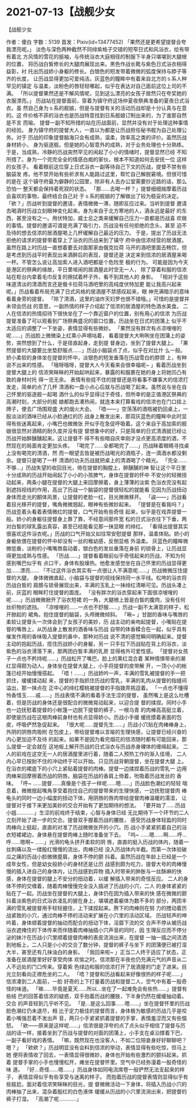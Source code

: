 # 2021-07-13【战舰少女



【战舰少女



作者：傻白 字数：5139 首发：Pixiv(id=13477452)
「果然还是更希望提督会夸我漂亮呢。」
淡色与深色两种截然不同绯紫格子交错的短窄日式和风浴衣，绘有带有着北 方风情的雪花的振袖，与传统浴衣大庭相径的制服下半身只堪堪到大腿根的位置， 将历战白皙修长的大腿肉展现出来。黑色作战长靴与紫色日式浴衣相得益彰，衬 托出历战娇小身躯的修长。白银色的短发带着微微的弧度保持与脖子等齐的长度， 让历战显得更加可爱纯洁。灰蓝色的瞳眸中有着来自北方的ｓ系人种罕见的镇定 与温柔，淡粉色的唇轻轻嘟起，似乎在表达对自己面前这位上司的不满。
「所以提督果然还是不解风情呢，见到这么漂亮的女孩子居然只在夸奖她的 衣服漂亮。」
历战站在提督面前，穿着为镇守府这场仲夏夜祭典准备的夏夜日式浴衣。虽 然自己身为ｓ系的舰娘，但是与提督有关的活动历战却是十分认真与在意的。这 件价格不菲的浴衣也是历战特意找到日系舰娘订制出来的，为了谁那自然是不言 而喻。
提督一副不知所措的站在历战面前，显然并没有对于处理这种事情的经验。 身为镇守府的提督大人，一直以为都是让历战担任秘书舰为自己处理公务。对于 历战的印象提督脑海只会有成熟，温柔，效率高之类的评价。虽然历战身材娇小， 身为驱逐舰。但是她的心智意外的成熟，对于业务处理也十分熟练。
于是，当成熟，冷静的历战突然罕见的闹起了小小的情绪时，提督显然已经 不知所措了。身为一个完完全全的情感白痴的家伙，根本不知道如何去安抚一位 这样的女孩子。
看着眼前这位穿上日式浴衣一副等待自己下文的历战，提督不禁有些脑袋发 疼。他不禁开始有些祈求有人能路过这里，帮忙自己解脱窘境。但很可惜的是在 这个镇守府最为僻静的公园里，除非有人去办公室需要抄近路的话，那么恐怕一 整天都会保持着死寂的状态。
「那……去喝一杯？」提督细细揣摩着历战会喜欢的事物，最终结合自己对 于ｓ系的舰娘的了解做出了较为稳妥的决定。
「欸？」历战听到提督的邀请，表情微微一滞，随即反应过来。当听到提督 邀请去喝酒时历战立刻眼神变化起来。身为来自于北方寒地的人，酒永远是最好 的东西，甚至没有之一。用伏特加，威士忌之类来缓解自己压力一直都是历战喜 欢做的事情。提督的邀请可谓是充满了吸引力，历战没有任何拒绝的念头，甚至 迫不及待的想去信浓的居酒屋喝上几杯缓解自己最近的压力。
于是，提出了历战无法拒绝的请求的提督带着穿上了浴衣的历战来到了镇守 府中由信浓经营的居酒屋。虽然在路上时历战一直想着要去对面那家由俄克拉荷 马开的酒吧里面去畅饮，但是考虑到历战平时表现出来酒醉后的表现，提督还是 决定来到信浓的居酒屋来喝一杯。不管怎么说让高加索人进入酒吧都是个危险至 极的行为。
可能是因为今天是港区的祭典的缘故，平日里喧闹的居酒屋此时空无一人， 除了穿着和服的信浓站在柜台内拿着毛巾反复的擦拭着杯子外，看不到其他人的 身影。
「相对于这些味道清淡的清酒而言还是俄卡拉荷马酒吧里的高纯度伏特加更 能让我高兴起来呢。」历战看着布局充满了日式风格的居酒屋不禁感叹起来，眼 神充满暗示的意味看着身旁的提督。
「除了清酒，这里的油炸天妇罗也很不错哦。」可惜的是提督并未领会历战 的意思，一副热情的样子介绍起了信浓的居酒屋的特色酒水美食。
二人在信浓的热情招待下很快坐在了一个靠近窗户的位置，别有用心的信浓 为历战提督准备了可以观看到广场祭典盛况的窗口位置。历战坐在日式的团蒲上 似乎不太适应的调整了一下坐姿，表情显得有些微妙。
「果然没有胖次有点凉嗖嗖的呢……」历战脸上微微染上红熏小声嘀咕着， 看着提督大大咧咧坐在团蒲上的姿势，突然想到了什么，于是径直起身，走到提 督身边，坐到了提督大腿上。
「果然提督的大腿要比坐垫舒服点……」历战小脑袋点了点，似乎在对比什 么一般。娇小柔软的身体坐在提督的怀中，淡银色的短发垂落在历战雪白的脖颈 上，有种说不出来的性感。
「哦呀哦呀，提督大人今天看来会很幸福呢~ 」看着历战坐到提督大腿上的 信浓笑眯眯的开始起哄起来，暴露的和服裹在她的身上将她凹凸有致的身材衬托 得一览无余。
表情有些挂不住的提督还是将看事不嫌事大的信浓打发走，简单的点了几杯 清酒和一盘小点心后就与历战喝了起来。虽然说与坐在自己怀里的驱逐舰一起喝 酒什么的似乎显得过于奇怪，但所幸的是正值港区祭典的高潮时刻，大部分的舰 娘都跑去凑热闹，就连本来打算看戏的信浓也在门口挂上牌子，便去广场围观盛 大的烟火大会。
「唔——」空荡荡的酒瓶被扔回桌上，一股淡淡的酒味已经从小脸通红的历 战身上散发出来，那双灰蓝色的瞳眸中此时显得有些迷离起来，小嘴巴也微微张 开似乎在急促呼吸着。这个来自于高加索的舰娘很显然对酒精的耐久度并没有提 督想象中的好，只是简单的日式清酒就已经让历战开始醉醺醺起来。这让提督不 得不有些暗自庆幸刚才没点更高浓度的酒，不然现在的局面肯定更加头疼。
「喝完了……全都喝完了……」历战眯着眼睛寻找桌上没有喝完的清酒，然 而一眼望去皆是被历战喝光的酒瓶子，连一滴酒水都没剩余。提督只是喝了一杯 清酒的功夫历战就把桌上的清酒喝了个精光。
「完全……不够…」历战失望的收回目光，倚在提督的胸膛上，醉醺醺的神 智让这个平日里十分成熟的历战开始闹起了小小的小孩脾气，身体在提督的怀中 不安分的轻微扭动起来，两条小腿在提督的大腿上来回摩擦着，身上薄薄的淡紫 色浴衣完没有起到遮挡视线的作用，高出了历战一个脑袋的提督很轻松的就能看 见因为历战扭动身体而走光的酮体风景，让提督的老脸一红，目光微微移开。
「誒——」历战看着目光移开的提督，嘴角微微翘起，眼神有些微妙起来。
「提督是在看我吗？」历战歪着头看着表情微红的提督，口气开始有些奇怪 起来，似乎是在戏弄提督一般。娇小的身躯往提督身上靠了靠，不经意间那件宽 松的日式浴衣往下下垂，两对白皙的球乳露出真容，甚至已经能看见那一抹显眼 的绯红。
「看得出提督其实很喜欢这件浴衣呢。」历战的口气开始又如往常安慰提督 那样，温柔体贴。娇小的身躯依偎在提督的怀中却没有一丝的稚幼感，反倒显格 外温柔。
灰蓝色的瞳眸微微低垂，淡粉的小嘴嘴唇翕动着，银白色的发丝垂落在身前 的锁骨上，让历战显得更加成熟与性感。
「历战……」提督看着眼前似乎奇怪起来的历战，不知为何感到嘴巴似乎有 点口干，身体有股燥热。他愈发感觉坐在自己怀里的历战显得更加……漂亮……
「不过这件浴衣其实有一点很让人不满意呢……」历战微微压住提督的大腿， 身体微微直起，小脑袋与提督的视线保持同一水平线。松垮的浴衣将历战白皙的 肩膀与锁骨展现出来，丰满的玉乳上一抹绯红清晰可见。历战头凑上前，灰蓝的 眼眸盯住提督的面庞。
「没有胖次的浴衣穿起来下面很凉嗖嗖的呢……」历战微微掀开了浴衣短裙 的一角，大腿根上皆是白皙的腹肉，没有任何丝织物的遮挡。
「凉嗖嗖的……一点也不舒服……」历战一副不太满意的样子，松开掀起的 裙角。抱住提督的脑袋，头颅微微倾斜。
「啾~ 」甘甜的香味与嘴唇的柔软让提督头一次体会到了女孩子的美妙，历 战主动的亲吻起提督，小嘴贴在提督的嘴唇上，从历战身上散发的酒香味与历战 自带的体香糅合在一起，似乎具有催发作用的香味吸入提督的鼻中，那种对历战 说不清的感觉瞬间明确起来。提督主动的抱起历战，揽住历战娇小的身躯，另一 只手拉下历战贴在背上的浴衣，淡紫色的浴衣滑落下来，那两团白皙丰满的乳房 显得格外可爱性感。
「提督对女孩子一点也不矜持呢……」历战松开了嘴巴，脸上的熏红混合着 某种情愫带来的潮红显得颇为动人，身体坐在提督大腿上，小手将提督的皮带解 开，一顶小小的帐篷已经开始慢慢搭起。
「唔！……」历战娇吟一声，丰满的雪乳被提督的手一把抓住，缓缓揉动起 来，提督的手指抓住历战的雪乳，丰满的乳肉从提督的指缝间溢出，那一抹点在 正中心的绯红樱桃被提督的手指拨弄挑逗着。
「一点也不懂得怜香惜玉……戚……」历战表情不满的看着手法生涩的提督， 虽然嘴上是这么吐槽着，但是历战的身体还是很配合的微微晃动起来，以迎合提 督的揉捏。同时小手也一边抚慰着提督的小帐篷一边脱下提督的裤子，一根乌青 的肉棒高高挺立着，即使是历战在这根肉棒前身材也有点显得娇小。历战小手缓 缓抚摸着表面的包皮，呼吸俨然急促起来。
「很大呢……提督先生……」历战小穴贴在肉棒棒身上，外阴的阴唇肉吸附 在包皮上，带给提督难以言喻的生理快感，让提督已经兴奋的内心更加迫不及待 的起来。如果不是因为看完烟花的信浓随时都有可能回来，那么提督一定会就在 这地板上解开历战的日式浴衣与历战赤身裸体的缠绵起来。
二人的前戏在这空无一人的居酒屋里进行着，随着二人预热工作的渐入佳境， 二人内心早已按耐不住的冲动终于可以开始。只见历战背朝提督，坐在提督大腿 上。在浴衣的裙底下的小穴上紧贴着提督的肉棒。提督一边揉捏着历战的雪乳一 边用肉棒来回摩擦着历战的阴唇。脑袋在历战的香肩上倚着，吮吸着历战发丝的 香味。
「呼~ ……提督……真像是个孩子一样呢……嗯……」历战脸色潮红的轻轻 喘息着，微微抿起嘴角享受着抱住自己的提督带来的生理快感，一边抚慰提督肉 棒龟头的同时一边小幅度的扭动下体，用阴唇的唇肉带给提督肉棒温暖的濡湿， 让提督对于接下来更加美妙的交合开始有了更加期待的想法。
「要开始了……历战小姐…………」生涩的前戏终于结束，心智与身体已经 无比期待下一个环节的二人立刻开始了进一步的交合。提督双手握着历战的腰肢， 感受历战身体轻盈的同时肉棒向上挺起，直直的对准了历战微微张开的小穴。历 战小手紧紧抓着自己的浴衣短裙裙边，身体悬在提督肉棒上随时准备坐下去。
「呜~ ……嗯……啊……呼…呼……嗯啊~ ……」光滑的龟头挤开柔软的阴 唇，直直的挺入历战的体内，随着一丝刺痛以及一缕殷红慢慢的流出，肉棒已经 没入历战体内半截。而第一次体验破瓜之痛的历战小脸微微蹙眉，身体不停的颤 抖着。虽然历战在年龄上已经是一个成年女性，但是幼女般娇小的身材还是让历 战感到颇为吃力，提督大号的肉棒慢慢的插入进自己的身体内，让历战感到异物 插入时带来的肿胀与一丝酥麻的快感，身体在提督的腿上不安分的扭动着，以缓 解插入带来的奇怪反应。
二人的身体不停的交缠着，随着肉棒慢慢完全没入插进了历战的小穴，二人 的身体紧紧的贴在了一起。历战坐在提督的大腿上，身体仍在因为插入带来的快 感在微微的颤抖着淡紫色的日式浴衣凌乱的披在身上，堪堪遮着躯体为数不多的 部分，两团丰满的雪乳被提督用手轻轻握住，上下揉捏起来。胯下的肉棒则在努 力的搅动着历战紧致的小穴，通过肉棒不停的活动来扩展在小穴里的活动区域。
历战轻声的呻吟着，身体顺着提督的抽动而配合的扭动下体，淫靡下流的交 合声不停从被历战浴衣遮掩住的下体传来而伴随着肉棒抽插小穴声音的同时，因 生理反应而不停分泌的妹汁在历战小穴里顺着提督肉棒的表皮流淌出来，在提督 一抽一插之间流洒到地板上，二人只是小小的交合了数分钟，提督的裤子与坐下 的团蒲便已被打湿大半，甚至还有几抹浊白的身影。
「我回来啦~ 」正当二人终于适应了状态，正准备在居酒屋里好好享受肉体 欢愉之时。信浓那在半夜也仍充满元气的声音从二人不远处的门口传来。穿着紫 色绿边和服的信浓打开了居酒屋的门走了进来。目光立刻看向正襟危坐的二人。
「唔？提督和历战看起来好像很热的样子呢……」信浓凑到二人面前，一脸 好奇的上下打量着历战和提督二人，空气中有着一股奇怪的味道。
「嘛……毕竟是夏天……所以…坐在了一起难免会有些热……」提督有些结 巴的回答着信浓的疑惑，双手抱着历战的腰肢，下半身仍然在缓缓抽动着。交合 的声音轻到几乎听不见。
「是…是这么回事……嗯……」坐在提督怀里的历战脸色潮红仍未退尽，相 比于定力极佳的提督而言，身体极为敏感的历战几乎是咬着小嘴强忍着不发出声 音，两只小手紧紧抓着提督的手掌，表情羞涩而又有些愠怒。
「欸——原来是这样呢……」信浓很是浮夸的点了点头似乎相信了提督与历 战的话一样，接着坐到了历战与提督的对面的团蒲上，小手支在桌沿撑着下巴， 一副子看好戏的表情。
「嘛，既然现在也没客人，不如二位陪妾身好好聊聊吧？嗯？」
「欸欸？」历战明显没有会料到信浓的举动，表情显得有些吃惊，但马上她 便将表情收了回去，一表情显得很微妙，身体也开始有些激烈的颤抖起来。抓着 提督手掌的小手也慢慢松开，瘫坐在提督怀里。空气中已经弥漫着一股奇怪的味 道。
「好…奇怪……嗯……」历战身体如同电流席卷一般俨然无法支起来的样子， 表情显得似乎有些享受与迷离的样子。
而抱着历战的提督表情则显得似乎有些尴尬，面对着信浓笑眯眯的目光，提 督微微活动一下身体，将插入历战小穴的肉棒抽了出来，混杂着殷红的白色液体 缓缓从历战的小穴里流淌出来，把提督的裤子打湿。
「高潮了呢…………」


